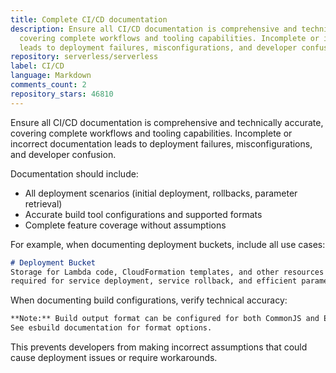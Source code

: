 ```yaml
---
title: Complete CI/CD documentation
description: Ensure all CI/CD documentation is comprehensive and technically accurate,
  covering complete workflows and tooling capabilities. Incomplete or incorrect documentation
  leads to deployment failures, misconfigurations, and developer confusion.
repository: serverless/serverless
label: CI/CD
language: Markdown
comments_count: 2
repository_stars: 46810
---
```


Ensure all CI/CD documentation is comprehensive and technically accurate, covering complete workflows and tooling capabilities. Incomplete or incorrect documentation leads to deployment failures, misconfigurations, and developer confusion.

Documentation should include:
- All deployment scenarios (initial deployment, rollbacks, parameter retrieval)
- Accurate build tool configurations and supported formats
- Complete feature coverage without assumptions

For example, when documenting deployment buckets, include all use cases:
```markdown
# Deployment Bucket
Storage for Lambda code, CloudFormation templates, and other resources 
required for service deployment, service rollback, and efficient parameter retrieval.
```

When documenting build configurations, verify technical accuracy:
```markdown
**Note:** Build output format can be configured for both CommonJS and ESM. 
See esbuild documentation for format options.
```

This prevents developers from making incorrect assumptions that could cause deployment issues or require workarounds.